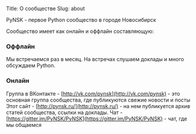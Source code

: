 Title: О сообществе
Slug: about

PyNSK - первое Python сообщество в городе Новосибирск


Сообщество имеет как онлайн и оффлайн составляющую:

### Оффлайн

Мы встречаемся раз в месяц.
На встречах слушаем доклады и много обсуждаем Python.

### Онлайн

Группа в ВКонтакте - [http://vk.com/pynsk](http://vk.com/pynsk) - это основная группа сообщества, где публикуются свежие новости и посты
Этот сайт - [http://pynsk.ru/](http://pynsk.ru/) - на нем публикуется архив статей сообщества, ссылки на доклады.
Чат - [https://gitter.im/PyNSK/PyNSK](https://gitter.im/PyNSK/PyNSK) - чат, где мы общаемся
